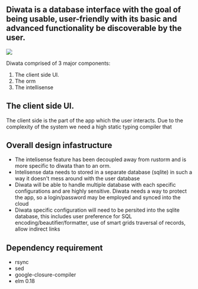 ## Diwata is a database interface with the goal of being usable, user-friendly with its basic and advanced functionality be discoverable by the user.

[![](https://travis-ci.org/ivanceras/diwata.svg?branch=master)](https://travis-ci.org/ivanceras/diwata)

Diwata comprised of 3 major components:
1. The client side UI.
2. The orm
3. The intellisense

## The client side UI.
The client side is the part of the app which the user interacts. Due to the complexity of the system
we need a high static typing compiler that 



## Overall design infastructure
* The intelisense feature has been decoupled away from rustorm
    and is more specific to diwata than to an orm.
* Intelisense data needs to stored in a separate database (sqlite) in 
    such a way it doesn't mess around with the user database
* Diwata will be able to handle multiple database with 
    each specific configurations and are highly sensitive.
    Diwata needs a way to protect the app, so a login/password
    may be employed and synced into the cloud
* Diwata specific configuration will need to be persited into
    the sqlite database, this includes user preference for
    SQL encoding/beautifier/formatter, use of smart grids
    traversal of records, allow indirect links


## Dependency requirement
- rsync
- sed
- google-closure-compiler
- elm 0.18
